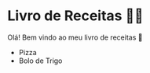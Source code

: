 #              Livro de Receitas :man_cook:

Olá! Bem vindo ao meu livro de receitas :wave: 

- Pizza
- Bolo de Trigo

